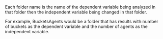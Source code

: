 Each folder name is the name of the dependent variable being analyzed in that folder then the independent variable being changed in that folder. 

For example, BucketsAgents would be a folder that has results with number of buckets as the dependent variable and the number of agents as the independent variable. 
